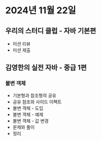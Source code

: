 # 2024년 11월 22일

## 우리의 스터디 클럽 - 자바 기본편

- 미션 리뷰
- 미션 제출

## 김영한의 실전 자바 - 중급 1편

### 불변 객체

- 기본형과 참조형의 공유
- 공유 참조와 사이드 이펙트
- 불변 객체 - 도입
- 불변 객체 - 예제
- 불변 객체 - 값 변경
- 문제와 풀이
- 정리
